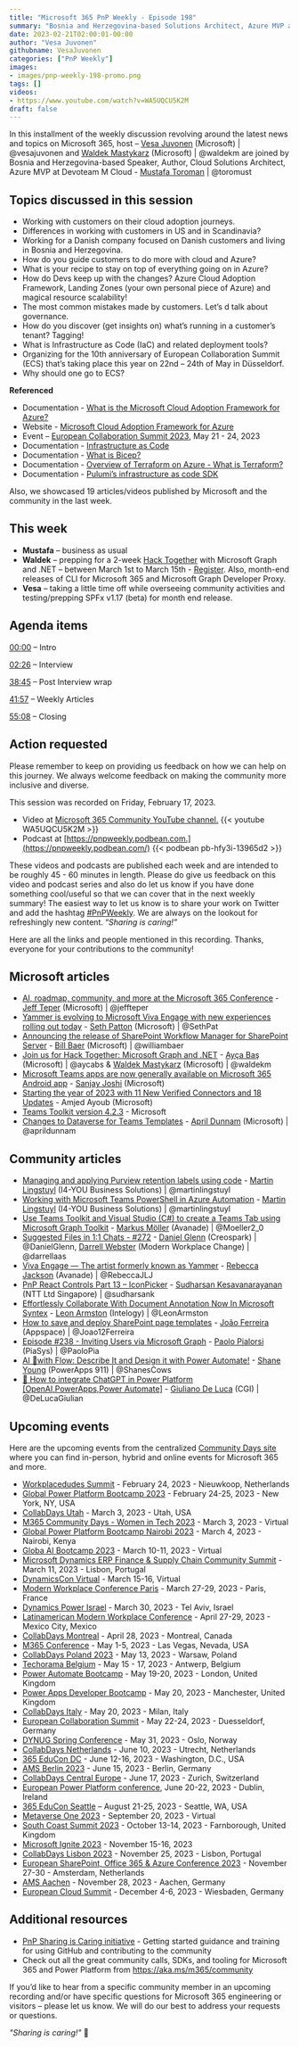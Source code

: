 ```yaml
---
title: "Microsoft 365 PnP Weekly - Episode 198"
summary: "Bosnia and Herzegovina-based Solutions Architect, Azure MVP at Devoteam M Cloud - Mustafa Toroman joins Microsoft’s Vesa Juvonen and Waldek Mastykarz in a discussion about cloud adoption, governance, staying current, IaC, ECS plus 19 articles."
date: 2023-02-21T02:00:01-00:00
author: "Vesa Juvonen"
githubname: VesaJuvonen
categories: ["PnP Weekly"]
images:
- images/pnp-weekly-198-promo.png
tags: []
videos:
- https://www.youtube.com/watch?v=WA5UQCU5K2M
draft: false
---
```

 
In this installment of the weekly discussion revolving around the latest news and topics on Microsoft 365, host – [Vesa Juvonen](http://twitter.com/vesajuvonen) (Microsoft) \| @vesajuvonen and [Waldek Mastykarz](http://twitter.com/waldekm) (Microsoft) \| @waldekm are joined by Bosnia and Herzegovina-based Speaker, Author, Cloud Solutions Architect, Azure MVP at Devoteam M Cloud - [Mustafa Toroman](https://twitter.com/toromust) \| @toromust

## Topics discussed in this session

* Working with customers on their cloud adoption journeys.
* Differences in working with customers in US and in Scandinavia?
* Working for a Danish company focused on Danish customers and living in Bosnia and Herzegovina.
* How do you guide customers to do more with cloud and Azure?
* What is your recipe to stay on top of everything going on in Azure?
* How do Devs keep up with the changes? Azure Cloud Adoption Framework, Landing Zones (your own personal piece of Azure) and magical resource scalability!
* The most common mistakes made by customers. Let’s d talk about governance.
* How do you discover (get insights on) what’s running in a customer’s tenant? Tagging!
* What is Infrastructure as Code (IaC) and related deployment tools?
* Organizing for the 10th anniversary of European Collaboration Summit (ECS) that’s taking place this year on 22nd – 24th of May in Düsseldorf.
* Why should one go to ECS?

**Referenced**

* Documentation - [What is the Microsoft Cloud Adoption Framework for Azure?](https://learn.microsoft.com/azure/cloud-adoption-framework/overview)
* Website - [Microsoft Cloud Adoption Framework for Azure](https://azure.microsoft.com/solutions/cloud-enablement/cloud-adoption-framework/#overview)
* Event – [European Collaboration Summit 2023](https://communitydays.org/event/2023-05-22/european-collaboration-summit-2023), May 21 - 24, 2023
* Documentation - [Infrastructure as Code](https://learn.microsoft.com/azure/cloud-adoption-framework/ready/considerations/infrastructure-as-code)
* Documentation - [What is Bicep?](https://learn.microsoft.com/azure/azure-resource-manager/bicep/overview?tabs=bicep)
* Documentation - [Overview of Terraform on Azure - What is Terraform?](https://learn.microsoft.com/azure/developer/terraform/overview)
* Documentation - [Pulumi’s infrastructure as code SDK](https://www.pulumi.com/azure/)

Also, we showcased 19 articles/videos published by Microsoft and the community in the last week.

## This week

* **Mustafa** – business as usual
* **Waldek** – prepping for a 2-week [Hack Together](https://aka.ms/hack-together) with Microsoft Graph and .NET – between March 1st to March 15th - [Register](https://forms.office.com/Pages/ResponsePage.aspx?id=v4j5cvGGr0GRqy180BHbR0ktYAUCTtVIvJkJdFsfkalUMlM0SVBXRjIyTEFJQVFYOUMzTDE2SEY1WS4u). Also, month-end releases of CLI for Microsoft 365 and Microsoft Graph Developer Proxy.
* **Vesa** – taking a little time off while overseeing community activities and testing/prepping SPFx v1.17 (beta) for month end release.

## Agenda items

[00:00](https://youtu.be/WA5UQCU5K2M?t=0) – Intro

[02:26](https://youtu.be/WA5UQCU5K2M?t=146) – Interview

[38:45](https://youtu.be/WA5UQCU5K2M?t=2325) – Post Interview wrap

[41:57](https://youtu.be/WA5UQCU5K2M?t=2517) – Weekly Articles

[55:08](https://youtu.be/WA5UQCU5K2M?t=3308) – Closing

## Action requested

Please remember to keep on providing us feedback on how we can help on this journey. We always welcome feedback on making the community more inclusive and diverse.

This session was recorded on Friday, February 17, 2023.

*   Video at [Microsoft 365 Community YouTube channel.](https://aka.ms/m365pnp-videos)
    {{< youtube WA5UQCU5K2M >}}
*   Podcast at [https://pnpweekly.podbean.com.](https://pnpweekly.podbean.com/) 
    {{< podbean pb-hfy3i-13965d2 >}}   

These videos and podcasts are published each week and are intended to be roughly 45 - 60 minutes in length.  Please do give us feedback on this video and podcast series and also do let us know if you have done something cool/useful so that we can cover that in the next weekly summary! The easiest way to let us know is to share your work on Twitter and add the hashtag [#PnPWeekly](https://twitter.com/search?q=%23pnpweekly). We are always on the lookout for refreshingly new content. “_Sharing is caring!”_ 

Here are all the links and people mentioned in this recording. Thanks, everyone for your contributions to the community!

## Microsoft articles

* [AI, roadmap, community, and more at the Microsoft 365 Conference](https://techcommunity.microsoft.com/t5/microsoft-365-blog/ai-roadmap-community-and-more-at-the-microsoft-365-conference/ba-p/3739698) - [Jeff Teper](https://twitter.com/jeffteper) (Microsoft) | @jeffteper
* [Yammer is evolving to Microsoft Viva Engage with new experiences rolling out today](https://www.microsoft.com/microsoft-365/blog/2023/02/13/yammer-is-evolving-to-microsoft-viva-engage-with-new-experiences-rolling-out-today/) - [Seth Patton](https://twitter.com/SethPat) (Microsoft) | @SethPat
* [Announcing the release of SharePoint Workflow Manager for SharePoint Server](https://techcommunity.microsoft.com/t5/microsoft-sharepoint-blog/announcing-the-release-of-sharepoint-workflow-manager-for/ba-p/3744881) - [Bill Baer](https://twitter.com/williambaer) (Microsoft) | @williambaer
* [Join us for Hack Together: Microsoft Graph and .NET](https://devblogs.microsoft.com/microsoft365dev/join-us-for-hack-together-microsoft-graph-and-net/) - [Ayça Baş](https://twitter.com/aycabs) (Microsoft) | @aycabs & [Waldek Mastykarz](https://twitter.com/waldekm) (Microsoft) | @waldekm
* [Microsoft Teams apps are now generally available on Microsoft 365 Android app](https://devblogs.microsoft.com/microsoft365dev/microsoft-teams-apps-are-now-generally-available-on-microsoft-365-android-app/) - [Sanjay Joshi](https://www.linkedin.com/in/sanjayjoshi01/) (Microsoft)
* [Starting the year of 2023 with 11 New Verified Connectors and 18 Updates](https://powerautomate.microsoft.com/blog/starting-the-year-of-2023-with-11-new-verified-connectors-and-18-updates/) - Amjed Ayoub (Microsoft)
* [Teams Toolkit version 4.2.3](https://marketplace.visualstudio.com/items/TeamsDevApp.ms-teams-vscode-extension/changelog) - Microsoft
* [Changes to Dataverse for Teams Templates](https://www.youtube.com/watch?v=Lm0j7zlPZ2g) - [April Dunnam](https://twitter.com/aprildunnam) (Microsoft) | @aprildunnam

## Community articles

* [Managing and applying Purview retention labels using code](https://www.blimped.nl/managing-and-applying-purview-retention-labels-using-code/) - [Martin Lingstuyl](https://twitter.com/martinlingstuyl) (I4-YOU Business Solutions) | @martinlingstuyl
* [Working with Microsoft Teams PowerShell in Azure Automation](https://www.blimped.nl/working-with-teams-powershell-in-azure-automation/) - [Martin Lingstuyl](https://twitter.com/martinlingstuyl) (I4-YOU Business Solutions) | @martinlingstuyl
* [Use Teams Toolkit and Visual Studio (C#) to create a Teams Tab using Microsoft Graph Toolkit](https://mmsharepoint.wordpress.com/2023/02/16/use-teams-toolkit-and-visual-studio-c-to-create-a-teams-tab-using-microsoft-graph-toolkit/) - [Markus Möller](https://twitter.com/Moeller2_0) (Avanade) | @Moeller2_0
* [Suggested Files in 1:1 Chats - #272](https://www.messagecentershow.com/e/suggested-files-in-11-chats-272/) - [Daniel Glenn](https://twitter.com/DanielGlenn) (Creospark) | @DanielGlenn, [Darrell Webster](http://twitter.com/darrellaas) (Modern Workplace Change) | @darrellaas
* [Viva Engage — The artist formerly known as Yammer](https://regarding365.com/viva-engage-the-artist-formerly-known-as-yammer-59002e6defe4) - [Rebecca Jackson](https://twitter.com/RebeccaJLJ) (Avanade) | @RebeccaJLJ
* [PnP React Controls Part 13 – IconPicker](https://spknowledge.com/2023/02/16/pnp-react-controls-part-13-iconpicker/) - [Sudharsan Kesavanarayanan](https://www.linkedin.com/in/sudharsan-kesavanarayanan-75b2bbb/) (NTT Ltd Singapore) | @sudharsank
* [Effortlessly Collaborate With Document Annotation Now In Microsoft Syntex](https://www.leonarmston.com/2023/02/effortlessly-collaborate-with-document-annotation-now-in-microsoft-syntex/) - [Leon Armston](https://twitter.com/LeonArmston) (Intelogy) | @LeonArmston
* [How to save and deploy SharePoint page templates](https://sharepoint.handsontek.net/2023/02/15/save-deploy-sharepoint-pages-templates/) - [João Ferreira](https://twitter.com/Joao12Ferreira) (Appspace) | @Joao12Ferreira
* [Episode #238 - Inviting Users via Microsoft Graph](https://www.youtube.com/watch?v=UUS1uvbXa2M) - [Paolo Pialorsi](https://twitter.com/PaoloPia) (PiaSys) | @PaoloPia
* [AI 🤖with Flow: Describe It and Design it with Power Automate!](https://www.youtube.com/watch?v=-ywtbzA5iiI) - [Shane Young](https://twitter.com/ShanesCows) (PowerApps 911) | @ShanesCows
* [🤖 How to integrate ChatGPT in Power Platform [OpenAI,PowerApps,Power Automate]](https://www.youtube.com/watch?v=ivIKwSWxrI8) - [Giuliano De Luca](https://twitter.com/DeLucaGiulian) (CGI) | @DeLucaGiulian

## Upcoming events

Here are the upcoming events from the centralized [Community Days site](https://communitydays.org/events?when=upcoming) where you can find in-person, hybrid and online events for Microsoft 365 and more.

* [Workplacedudes Summit](https://www.communitydays.org/event/2023-02-24/workplacedudes-summit) - February 24, 2023 - Nieuwkoop, Netherlands
* [Global Power Platform Bootcamp 2023](https://www.communitydays.org/event/2023-02-24/global-power-platform-bootcamp-2023-new-york) - February 24-25, 2023 - New York, NY, USA
* [CollabDays Utah](https://www.collabdays.org/2023-utah/) - March 3, 2023 - Utah, USA
* [M365 Community Days - Women in Tech 2023](https://www.communitydays.org/event/2023-03-03/m365-community-days-women-in-tech-2023) - March 3, 2023 - Virtual
* [Global Power Platform Bootcamp Nairobi 2023](https://www.communitydays.org/event/2023-03-04/global-power-platform-bootcamp-nairobi-2023#home) - March 4, 2023 - Nairobi, Kenya
* [Globa AI Bootcamp 2023](https://www.communitydays.org/event/2023-03-10/global-ai-bootcamp-2023) - March 10-11, 2023 - Virtual
* [Microsoft Dynamics ERP Finance & Supply Chain Community Summit](https://www.communitydays.org/event/2023-03-11/dynamics-365-finance-and-supply-chain-summit) - March 11, 2023 - Lisbon, Portugal
* [DynamicsCon Virtual](https://www.communitydays.org/event/2023-03-15/dynamicscon-virtual) - March 15-16, Virtual
* [Modern Workplace Conference Paris](https://modern-workplace.pro/) - March 27-29, 2023 - Paris, France
* [Dynamics Power Israel](https://www.communitydays.org/event/2023-03-30/dynamics-power-israel) - March 30, 2023 - Tel Aviv, Israel
* [Latinamerican Modern Workplace Conference](https://www.communitydays.org/event/2023-04-27/get-cslatam-conference-2023) - April 27-29, 2023 - Mexico City, Mexico
* [CollabDays Montreal](https://www.collabdays.org/2023-montreal/) - April 28, 2023 - Montreal, Canada
* [M365 Conference](https://m365conf.com/#!/) - May 1-5, 2023 - Las Vegas, Nevada, USA
* [CollabDays Poland 2023](https://www.communitydays.org/event/2023-05-13/collabdays-poland-2023) - May 13, 2023 - Warsaw, Poland
* [Techorama Belgium](https://www.techorama.be/) - May 15 - 17, 2023 - Antwerp, Belgium
* [Power Automate Bootcamp](https://www.communitydays.org/event/2023-05-19/power-automate-bootcamp-2023) - May 19-20, 2023 - London, United Kingdom
* [Power Apps Developer Bootcamp](https://www.communitydays.org/event/2023-05-20/power-apps-developer-bootcamp) - May 20, 2023 - Manchester, United Kingdom
* [CollabDays Italy](https://www.collabdays.org/2023-italy/) - May 20, 2023 - Milan, Italy
* [European Collaboration Summit](https://www.collabsummit.eu/) - May 22-24, 2023 - Duesseldorf, Germany
* [DYNUG Spring Conference](https://www.communitydays.org/event/2023-05-31/dynug-spring-conference) - May 31, 2023 - Oslo, Norway
* [CollabDays Netherlands](https://www.communitydays.org/event/2023-06-10/collabdays-netherlands-2023) - June 10, 2023 - Utrecht, Netherlands
* [365 EduCon DC](https://365educon.com/DC/) - June 12-16, 2023 - Washington, D.C., USA
* [AMS Berlin 2023](https://www.communitydays.org/event/2023-06-15/amsberlin-2023) - June 15, 2023 - Berlin, Germany
* [CollabDays Central Europe](https://www.collabdays.org/2023-ce/) - June 17, 2023 - Zurich, Switzerland
* [European Power Platform conference](https://www.sharepointeurope.com/european-power-platform-conference/), June 20-22, 2023 - Dublin, Ireland
* [365 EduCon Seattle](https://365educon.com/Seattle/) – August 21-25, 2023 - Seattle, WA, USA
* [Metaverse One 2023](https://www.communitydays.org/event/2023-09-20/metaverse-one-2023) - September 20, 2023 - Virtual
* [South Coast Summit 2023](https://www.southcoastsummit.com/) - October 13-14, 2023 - Farnborough, United Kingdom
* [Microsoft Ignite 2023](https://ignite.microsoft.com/) - November 15-16, 2023
* [CollabDays Lisbon 2023](https://www.collabdays.org/2023-lisbon/) - November 25, 2023 - Lisbon, Portugal
* [European SharePoint, Office 365 & Azure Conference 2023](https://www.sharepointeurope.com/) - November 27-30 - Amsterdam, Netherlands
* [AMS Aachen](https://www.communitydays.org/event/2023-11-28/ams-aachen) - November 28, 2023 - Aachen, Germany
* [European Cloud Summit](https://www.cloudsummit.eu/) - December 4-6, 2023 - Wiesbaden, Germany

## Additional resources

* [PnP Sharing is Caring initiative](https://aka.ms/sharing-is-caring) - Getting started guidance and training for using GitHub and contributing to the community
* Check out all the great community calls, SDKs, and tooling for Microsoft 365 and Power Platform from <https://aka.ms/m365/community>

If you’d like to hear from a specific community member in an upcoming recording and/or have specific questions for Microsoft 365 engineering or visitors – please let us know. We will do our best to address your requests or questions.

_"Sharing is caring!"_ 🧡

